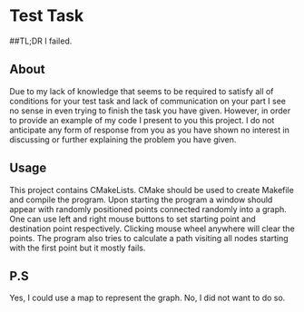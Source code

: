 # Test Task
##TL;DR
I failed.

## About
Due to my lack of knowledge that seems to be required to satisfy all of conditions for your test task and lack of communication on your part I see no sense in even trying to finish the task you have given. However, in order to provide an example of my code I present to you this project. I do not anticipate any form of response from you as you have shown no interest in discussing or further explaining the problem you have given.  

## Usage
This project contains CMakeLists. CMake should be used to create Makefile and compile the program.
Upon starting the program a window should appear with randomly positioned points connected randomly into a graph. One can use left and right mouse buttons to set starting point and destination point respectively. Clicking mouse wheel anywhere will clear the points. The program also tries to calculate a path visiting all nodes starting with the first point but it mostly fails. 

## P.S
Yes, I could use a map to represent the graph. No, I did not want to do so. 